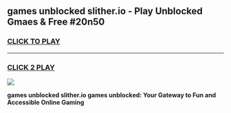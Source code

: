 
## games unblocked slither.io - Play Unblocked Gmaes & Free #20n50
<h3>
<a href="https://premium.freeplayer.one?title=games_unblocked_slither.io&ref=03M">CLICK TO PLAY</a></h3>
<hr>

<h3>
<a href="https://premium.freeplayer.one?title=games_unblocked_slither.io&ref=03M">CLICK 2 PLAY</a>
  
</h3>

<a href="https://premium.freeplayer.one?title=games_unblocked_slither.io&ref=03M"><img src="https://clearcache.store/games.png"></a>


**games unblocked slither.io games unblocked: Your Gateway to Fun and Accessible Online Gaming**
